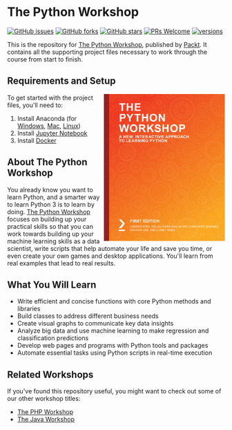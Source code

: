 # The Python Workshop
[![GitHub issues](https://img.shields.io/github/issues/adityashah95/The-Python-Workshop.svg)](https://github.com/adityashah95/The-Python-Workshop/issues)
[![GitHub forks](https://img.shields.io/github/forks/adityashah95/The-Python-Workshop.svg)](https://github.com/adityashah95/The-Python-Workshop/network)
[![GitHub stars](https://img.shields.io/github/stars/adityashah95/The-Python-Workshop.svg)](https://github.com/adityashah95/The-Python-Workshop/stargazers)
[![PRs Welcome](https://img.shields.io/badge/PRs-welcome-brightgreen.svg)](https://github.com/adityashah95/The-Python-Workshop/pulls)
[![versions](https://img.shields.io/pypi/pyversions/pybadges.svg)](https://www.python.org/downloads/)

This is the repository for [The Python Workshop](https://courses.packtpub.com/courses/python?utm_source=github&utm_medium=repository&utm_campaign=9781839218859&utm_term=Python&utm_content=The%20Python%20Workshop), published by [Packt](https://www.packtpub.com/?utm_source=github). It contains all the supporting project files necessary to work through the course from start to finish.

## Requirements and Setup
<a href="https://courses.packtpub.com/courses/python?utm_source=github&utm_medium=repository&utm_campaign=9781839218859&utm_term=Python&utm_content=The%20Python%20Workshop"><img src="https://github.com/PacktWorkshops/Workshop-Covers/blob/master/The%20Python%20Workshop.jpg" alt="The Python Workshop" height="340px" width="280px" align="right" this.target="_blank"></a>

To get started with the project files, you'll need to:
1. Install Anaconda (for [Windows](https://problemsolvingwithpython.com/01-Orientation/01.03-Installing-Anaconda-on-Windows/), [Mac](https://docs.anaconda.com/anaconda/install/mac-os/), [Linux](https://docs.anaconda.com/anaconda/install/linux/))
2. Install [Jupyter Notebook](https://jupyter.readthedocs.io/en/latest/install.html)
3. Install [Docker](https://docs.docker.com/docker-for-windows/install/)

## About The Python Workshop
You already know you want to learn Python, and a smarter way to learn Python 3 is to learn by doing. [The Python Workshop](https://courses.packtpub.com/courses/python?utm_source=github&utm_medium=repository&utm_campaign=9781839218859&utm_term=Python&utm_content=The%20Python%20Workshop) focuses on building up your practical skills so that you can work towards building up your machine learning skills as a data scientist, write scripts that help automate your life and save you time, or even create your own games and desktop applications. You'll learn from real examples that lead to real results.

## What You Will Learn
* Write efficient and concise functions with core Python methods and libraries
* Build classes to address different business needs
* Create visual graphs to communicate key data insights
* Analyze big data and use machine learning to make regression and classification predictions
* Develop web pages and programs with Python tools and packages
* Automate essential tasks using Python scripts in real-time execution

## Related Workshops
If you've found this repository useful, you might want to check out some of our other workshop titles:
* [The PHP Workshop](https://courses.packtpub.com/courses/php?utm_source=github&utm_medium=repository&utm_campaign=9781838648916&utm_term=PHP&utm_content=The%20PHP%20Workshop)
* [The Java Workshop](https://courses.packtpub.com/courses/java?utm_source=github&utm_medium=repository&utm_campaign=9781838986698&utm_term=Java&utm_content=The%20Java%20Workshop)
